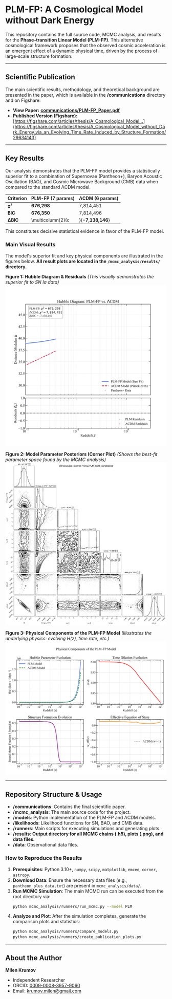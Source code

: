 # PLM-FP: A Cosmological Model without Dark Energy

This repository contains the full source code, MCMC analysis, and results for the **Phase-transition Linear Model (PLM-FP)**. This alternative cosmological framework proposes that the observed cosmic acceleration is an emergent effect of a dynamic physical time, driven by the process of large-scale structure formation.

---

## Scientific Publication

The main scientific results, methodology, and theoretical background are presented in the paper, which is available in the **/communications** directory and on Figshare:

*   **View Paper:** [**communications/PLM-FP_Paper.pdf**](https://github.com/aaamil13/PLM-FP/blob/main/communications/PLM-FP_Paper.pdf)
*   **Published Version (Figshare):** [https://figshare.com/articles/thesis/A_Cosmological_Model...](https://figshare.com/articles/thesis/A_Cosmological_Model_without_Dark_Energy_via_an_Evolving_Time_Rate_Induced_by_Structure_Formation/29634143)

---

## Key Results

Our analysis demonstrates that the PLM-FP model provides a statistically superior fit to a combination of Supernovae (Pantheon+), Baryon Acoustic Oscillation (BAO), and Cosmic Microwave Background (CMB) data when compared to the standard ΛCDM model.

| Criterion | PLM-FP (7 params) | ΛCDM (6 params) |
| :--- | :--- | :--- |
| **χ²** | **676,298** | 7,814,451 |
| **BIC** | **676,350** | 7,814,496 |
| **ΔBIC** | \multicolumn{2}{c|}{**-7,138,146**} |

This constitutes decisive statistical evidence in favor of the PLM-FP model.

### Main Visual Results

The model's superior fit and key physical components are illustrated in the figures below. **All result plots are located in the `/mcmc_analysis/results/` directory.**

**Figure 1: Hubble Diagram & Residuals**
*(This visually demonstrates the superior fit to SN Ia data)*
![Hubble Diagram](mcmc_analysis/results/Hubble_Diagram_Publication.png)

**Figure 2: Model Parameter Posteriors (Corner Plot)**
*(Shows the best-fit parameter space found by the MCMC analysis)*
![Corner Plot](mcmc_analysis/results/PLM_CMB_constrained_optimized_corner_plot.png)

**Figure 3: Physical Components of the PLM-FP Model**
*(Illustrates the underlying physics: evolving H(z), time rate, etc.)*
![Model Physics](mcmc_analysis/results/figure1_model_physics.png)

---

## Repository Structure & Usage

*   **/communications**: Contains the final scientific paper.
*   **/mcmc_analysis**: The main source code for the project.
  *   **/models**: Python implementation of the PLM-FP and ΛCDM models.
  *   **/likelihoods**: Likelihood functions for SN, BAO, and CMB data.
  *   **/runners**: Main scripts for executing simulations and generating plots.
  *   **/results**: **Output directory for all MCMC chains (.h5), plots (.png), and data files.**
  *   **/data**: Observational data files.

### How to Reproduce the Results

1.  **Prerequisites**: Python 3.10+, `numpy`, `scipy`, `matplotlib`, `emcee`, `corner`, `astropy`.
2.  **Download Data**: Ensure the necessary data files (e.g., `pantheon_plus_data.txt`) are present in `mcmc_analysis/data/`.
3.  **Run MCMC Simulation**: The main MCMC run can be executed from the root directory via:
    ```bash
    python mcmc_analysis/runners/run_mcmc.py --model PLM
    ```
4.  **Analyze and Plot**: After the simulation completes, generate the comparison plots and statistics:
    ```bash
    python mcmc_analysis/runners/compare_models.py
    python mcmc_analysis/runners/create_publication_plots.py
    ```

---

## About the Author

**Milen Krumov**
- Independent Researcher
- ORCID: [0009-0008-3957-9060](https://orcid.org/0009-0008-3957-9060)
- Email: krumov.milen@gmail.com
